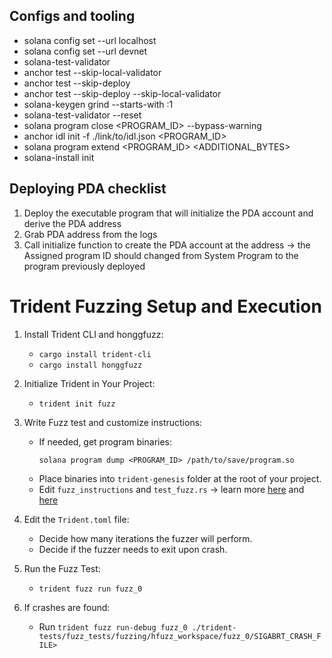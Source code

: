 ## Configs and tooling

- solana config set --url localhost
- solana config set --url devnet
- solana-test-validator
- anchor test --skip-local-validator
- anchor test --skip-deploy
- anchor test --skip-deploy --skip-local-validator
- solana-keygen grind --starts-with <PREFIX>:1
- solana-test-validator --reset
- solana program close <PROGRAM_ID> --bypass-warning
- anchor idl init -f ./link/to/idl.json <PROGRAM_ID>
- solana program extend <PROGRAM_ID> <ADDITIONAL_BYTES>
- solana-install init <solana-version>

## Deploying PDA checklist

1. Deploy the executable program that will initialize the PDA account and derive the PDA address
2. Grab PDA address from the logs
3. Call initialize function to create the PDA account at the address -> the Assigned program ID should changed from System Program to the program previously deployed 

# Trident Fuzzing Setup and Execution

1. Install Trident CLI and honggfuzz:
   - `cargo install trident-cli`
   - `cargo install honggfuzz`

2. Initialize Trident in Your Project:
   - `trident init fuzz`

3. Write Fuzz test and customize instructions:
   - If needed, get program binaries: 
     ```
     solana program dump <PROGRAM_ID> /path/to/save/program.so
     ```
   - Place binaries into `trident-genesis` folder at the root of your project.
   - Edit `fuzz_instructions` and `test_fuzz.rs` -> learn more [here](https://www.youtube.com/watch?v=5JRVnxGW8kc) and [here](https://github.com/Ackee-Blockchain/Solana-Auditors-Bootcamp/blob/master/Lesson-3/README.md#step-1---initialize-trident)

4. Edit the `Trident.toml` file:
   - Decide how many iterations the fuzzer will perform.
   - Decide if the fuzzer needs to exit upon crash.

5. Run the Fuzz Test:
   - `trident fuzz run fuzz_0`

6. If crashes are found:
   - Run `trident fuzz run-debug fuzz_0 ./trident-tests/fuzz_tests/fuzzing/hfuzz_workspace/fuzz_0/SIGABRT_CRASH_FILE>`
